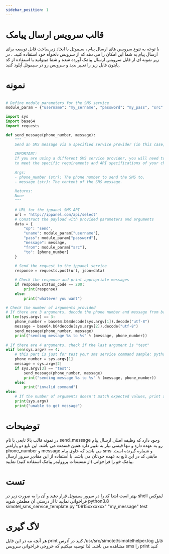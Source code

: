 ```yaml
---
sidebar_position: 1
---
```

#  قالب سرویس ارسال پیامک

با توجه به تنوع سرویس های ارسال پیام ، سیموتل با ایجاد زیرساخت قابل توسعه برای ارسال پیام به شما این امکان را می دهد که از سرویس دلخواه خود استفاده کنید. ، در زیر نمونه ای از قابل سرویس ارسال پیامک آورده شده و شما میتوانید با استفاده از کد پایتون فایل زیر را تغییر بدید و سرویس رو در سیموتل آپلود کنید.

# نمونه 
```py

# Define module parameters for the SMS service
module_param = {"username": "my_sername", "password": "my_pass", "src": "my_src_number"}

import sys
import base64
import requests

def send_message(phone_number, message):
    """
    Send an SMS message via a specified service provider (in this case, ippanel).
    
    IMPORTANT: 
    If you are using a different SMS service provider, you will need to modify this function
    to meet the specific requirements and API specifications of your chosen provider.
    
    Args:
    - phone_number (str): The phone number to send the SMS to.
    - message (str): The content of the SMS message.
    
    Returns:
    None
    """
    
    # URL for the ippanel SMS API
    url = 'http://ippanel.com/api/select'
    # Construct the payload with provided parameters and arguments
    data = {
        "op": "send",
        "uname": module_param["username"],
        "pass": module_param["password"],
        "message": message,
        "from": module_param["src"],
        "to": [phone_number]
    }
    
    # Send the request to the ippanel service
    response = requests.post(url, json=data)

    # Check the response and print appropriate messages
    if response.status_code == 200:
        print(response)
    else:
        print("whatever you want")

# Check the number of arguments provided
# If there are 3 arguments, decode the phone number and message from base64
if len(sys.argv) == 3:
    phone_number = base64.b64decode(sys.argv[1]).decode("utf-8")
    message = base64.b64decode(sys.argv[2]).decode("utf-8")
    send_message(phone_number, message)
    print("sending message %s to %s" % (message, phone_number))
    
# If there are 4 arguments, check if the last argument is "test"
elif len(sys.argv) == 4:
    # this part is just for test your sms service command sample: python3.8 simotel_sms_service_template.py "0915xxxxxxx" "my_message" test
    phone_number = sys.argv[1]
    message = sys.argv[2]
    if sys.argv[3] == "test":
        send_message(phone_number, message)
        print("sending message %s to %s" % (message, phone_number))
    else:
        print("invalid command")
else:
    # If the number of arguments doesn't match expected values, print an error message
    print(sys.argv)
    print("unable to get message")

```

# توضیحات

در نمونه قالب بالا تابعی با نام send_message وجود دارد که وظیفه اصلی ارسال پیام رو به عهده دارد و تنها قیمتی نیاز به تغییر دارد همین قسمت می باشد. این تابع دو پارامتر phone_number و message می باشد که حاوی پیام sms و شماره گیرنده است. مابقی کد در این تابع به عهده خودتان می باشد. با استفاده از این مقادیر سرور ارسال پیامک خو را فراخوانی (از مستندات پرووایدر پیامک استفاده کنید) نمایید.

# تست
بهتر است ابتدا کد را در سرور سیموتل قرار دهید و آن را به صورت زیر در shell لینوکس فراخوانی نمایید تا از درستی آن مطمئن شوید
python3.8 simotel_sms_service_template.py "0915xxxxxxx" "my_message" test

# لاگ گیری
 هر آنچه مه در این فایل print کنید در آدرس /usr/src/simotel/simotelhelper.log قابل مشاهده می باشد. لذا توصیه میکنیم که خروجی فراخوانی سرویس sms را print کنید
